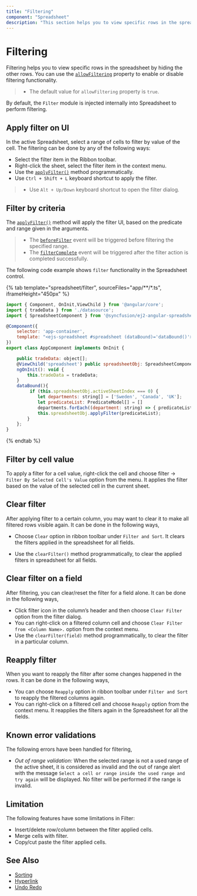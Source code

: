 ```yaml
---
title: "Filtering"
component: "Spreadsheet"
description: "This section helps you to view specific rows in the spreadsheet by hiding the other rows."
---
```


# Filtering

Filtering helps you to view specific rows in the spreadsheet by hiding the other rows. You can use the [`allowFiltering`](../api/spreadsheet/#allowfiltering) property to enable or disable filtering functionality.

> * The default value for `allowFiltering` property is `true`.

By default, the `Filter` module is injected internally into Spreadsheet to perform filtering.

## Apply filter on UI

In the active Spreadsheet, select a range of cells to filter by value of the cell. The filtering can be done by any of the following ways:

* Select the filter item in the Ribbon toolbar.
* Right-click the sheet, select the filter item in the context menu.
* Use the [`applyFilter()`](../api/spreadsheet/#applyfilter) method programmatically.
* Use `Ctrl + Shift + L` keyboard shortcut to apply the filter.

> * Use `Alt + Up/Down` keyboard shortcut to open the filter dialog.

## Filter by criteria

The [`applyFilter()`](../api/spreadsheet/#applyfilter) method will apply the filter UI, based on the predicate and range given in the arguments.

> * The [`beforeFilter`](../api/spreadsheet/#beforefilter) event will be triggered before filtering the specified range.
> * The [`filterComplete`](../api/spreadsheet/#filtercomplete) event will be triggered after the filter action is completed successfully.

The following code example shows `filter` functionality in the Spreadsheet control.

{% tab template="spreadsheet/filter", sourceFiles="app/**/*.ts", iframeHeight="450px" %}

```javascript
import { Component, OnInit,ViewChild } from '@angular/core';
import { tradeData } from './datasource';
import { SpreadsheetComponent } from '@syncfusion/ej2-angular-spreadsheet';

@Component({
    selector: 'app-container',
    template: "<ejs-spreadsheet #spreadsheet (dataBound)='dataBound()'> <e-sheets> <e-sheet> <e-ranges> <e-range [dataSource]='tradeData'></e-range></e-ranges><e-columns><e-column [width]=100></e-column><e-column [width]=120></e-column><e-column [width]=96></e-column></e-columns></e-sheet></e-sheets></ejs-spreadsheet>"
})
export class AppComponent implements OnInit {

    public tradeData: object[];
    @ViewChild('spreadsheet') public spreadsheetObj: SpreadsheetComponent;
    ngOnInit(): void {
        this.tradeData = tradeData;
    }
    dataBound(){
         if (this.spreadsheetObj.activeSheetIndex === 0) {
            let departments: string[] = ['Sweden', 'Canada', 'UK'];
            let predicateList: PredicateModel[] = []
            departments.forEach((department: string) => { predicateList.push({ field: 'D', predicate: 'or', operator: 'equal', value: department }); })
            this.spreadsheetObj.applyFilter(predicateList);
        }
    };
}

```

{% endtab %}

## Filter by cell value

To apply a filter for a cell value, right-click the cell and choose filter -> `Filter By Selected Cell's Value` option from the menu. It applies the filter based on the value of the selected cell in the current sheet.

## Clear filter

After applying filter to a certain column, you may want to clear it to make all filtered rows visible again. It can be done in the following ways,

* Choose `Clear` option in ribbon toolbar under `Filter and Sort`. It clears the filters applied in the spreadsheet for all fields.

* Use the `clearFilter()` method programmatically, to clear the applied filters in spreadsheet for all fields.

## Clear filter on a field

After filtering, you can clear/reset the filter for a field alone. It can be done in the following ways,

* Click filter icon in the column’s header and then choose `Clear Filter` option from the filter dialog.
* You can right-click on a filtered column cell and choose `Clear Filter from <Column Name>.` option from the context menu.
* Use the `clearFilter(field)` method programmatically, to clear the filter in a particular column.

## Reapply filter

When you want to reapply the filter after some changes happened in the rows. It can be done in the following ways,

* You can choose `Reapply` option in ribbon toolbar under `Filter and Sort` to reapply the filtered columns again.
* You can right-click on a filtered cell and choose `Reapply` option from the context menu. It reapplies the filters again in the Spreadsheet for all the fields.

## Known error validations

The following errors have been handled for filtering,
* *Out of range validation:* When the selected range is not a used range of the active sheet, it is considered as invalid and the out of range alert with the message `Select a cell or range inside the used range and try again` will be displayed. No filter will be performed if the range is invalid.

## Limitation

The following features have some limitations in Filter:

* Insert/delete row/column between the filter applied cells.
* Merge cells with filter.
* Copy/cut paste the filter applied cells.

## See Also

* [Sorting](./sort)
* [Hyperlink](./link)
* [Undo Redo](./undo-redo)